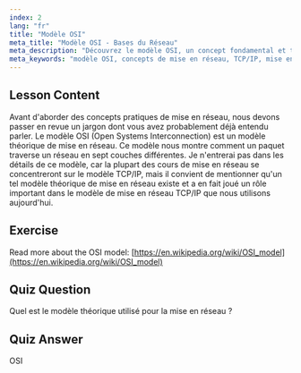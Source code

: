```yaml
---
index: 2
lang: "fr"
title: "Modèle OSI"
meta_title: "Modèle OSI - Bases du Réseau"
meta_description: "Découvrez le modèle OSI, un concept fondamental et théorique de mise en réseau. Comprenez ses 7 couches et sa pertinence par rapport à TCP/IP. Guide essentiel de mise en réseau Linux pour les débutants."
meta_keywords: "modèle OSI, concepts de mise en réseau, TCP/IP, mise en réseau Linux, tutoriel pour débutants, couches réseau, modèle théorique"
---
```


## Lesson Content

Avant d'aborder des concepts pratiques de mise en réseau, nous devons passer en revue un jargon dont vous avez probablement déjà entendu parler. Le modèle OSI (Open Systems Interconnection) est un modèle théorique de mise en réseau. Ce modèle nous montre comment un paquet traverse un réseau en sept couches différentes. Je n'entrerai pas dans les détails de ce modèle, car la plupart des cours de mise en réseau se concentreront sur le modèle TCP/IP, mais il convient de mentionner qu'un tel modèle théorique de mise en réseau existe et a en fait joué un rôle important dans le modèle de mise en réseau TCP/IP que nous utilisons aujourd'hui.

## Exercise

Read more about the OSI model: [https://en.wikipedia.org/wiki/OSI_model](https://en.wikipedia.org/wiki/OSI_model)

## Quiz Question

Quel est le modèle théorique utilisé pour la mise en réseau ?

## Quiz Answer

OSI
